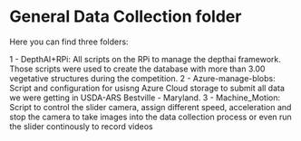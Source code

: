 # General Data Collection folder

Here you can find three folders:

1 - DepthAI+RPi: All scripts on the RPi to manage the depthai framework. Those scripts were used to create the database with more than 3.00 vegetative structures during the competition.
2 - Azure-manage-blobs: Script and configuration for usisng Azure Cloud storage to submit all data we were getting in USDA-ARS Bestville - Maryland.
3 - Machine_Motion: Script to control the slider camera, assign different speed, acceleration and stop the camera to take images into the data collection process or even run the slider continously to record videos 
